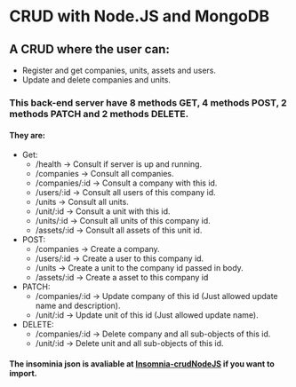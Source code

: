 # CRUD with Node.JS and MongoDB

## A CRUD where the user can:

- Register and get companies, units, assets and users.
- Update and delete companies and units.

### This back-end server have 8 methods GET, 4 methods POST, 2 methods PATCH and 2 methods DELETE.

#### They are:

- Get:
  - /health -> Consult if server is up and running.
  - /companies -> Consult all companies.
  - /companies/:id -> Consult a company with this id.
  - /users/:id -> Consult all users of this company id.
  - /units -> Consult all units.
  - /unit/:id -> Consult a unit with this id.
  - /units/:id -> Consult all units of this company id.
  - /assets/:id -> Consult all assets of this unit id.
- POST:
  - /companies -> Create a company.
  - /users/:id -> Create a user to this company id.
  - /units -> Create a unit to the company id passed in body.
  - /assets/:id -> Create a asset to this company id
- PATCH:
  - /companies/:id -> Update company of this id (Just allowed update name and description).
  - /unit/:id -> Update unit of this id (Just allowed update name).
- DELETE:
  - /companies/:id -> Delete company and all sub-objects of this id.
  - /unit/:id -> Delete unit and all sub-objects of this id.

#### The insominia json is avaliable at [Insomnia-crudNodeJS](./assets/Insomnia-crudNodeJS.json) if you want to import.
